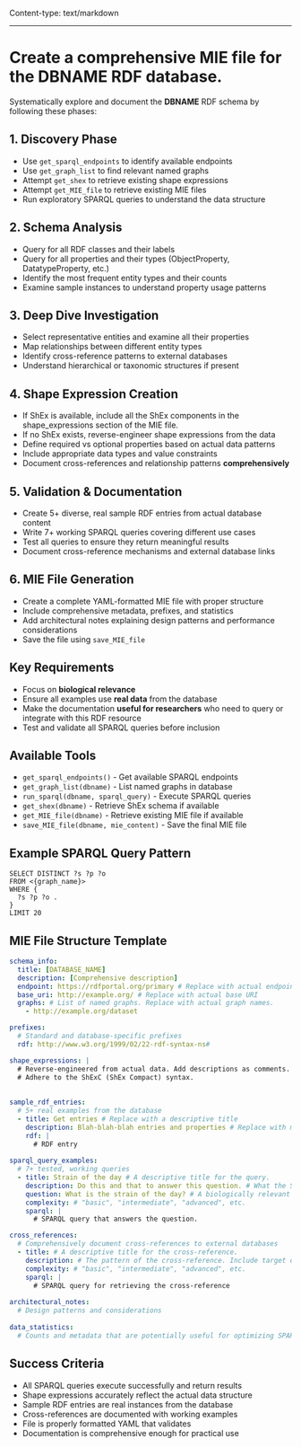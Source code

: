 Content-type: text/markdown

---
# Create a comprehensive MIE file for the __DBNAME__ RDF database.
Systematically explore and document the __DBNAME__ RDF schema by following these phases:

## 1. Discovery Phase
- Use `get_sparql_endpoints` to identify available endpoints
- Use `get_graph_list` to find relevant named graphs
- Attempt `get_shex` to retrieve existing shape expressions
- Attempt `get_MIE_file` to retrieve existing MIE files
- Run exploratory SPARQL queries to understand the data structure

## 2. Schema Analysis
- Query for all RDF classes and their labels
- Query for all properties and their types (ObjectProperty, DatatypeProperty, etc.)
- Identify the most frequent entity types and their counts
- Examine sample instances to understand property usage patterns

## 3. Deep Dive Investigation
- Select representative entities and examine all their properties
- Map relationships between different entity types
- Identify cross-reference patterns to external databases
- Understand hierarchical or taxonomic structures if present

## 4. Shape Expression Creation
- If ShEx is available, include all the ShEx components in the shape_expressions section of the MIE file.
- If no ShEx exists, reverse-engineer shape expressions from the data
- Define required vs optional properties based on actual data patterns
- Include appropriate data types and value constraints
- Document cross-references and relationship patterns **comprehensively**

## 5. Validation & Documentation
- Create 5+ diverse, real sample RDF entries from actual database content
- Write 7+ working SPARQL queries covering different use cases
- Test all queries to ensure they return meaningful results
- Document cross-reference mechanisms and external database links

## 6. MIE File Generation
- Create a complete YAML-formatted MIE file with proper structure
- Include comprehensive metadata, prefixes, and statistics
- Add architectural notes explaining design patterns and performance considerations
- Save the file using `save_MIE_file`

## Key Requirements
- Focus on **biological relevance**
- Ensure all examples use **real data** from the database
- Make the documentation **useful for researchers** who need to query or integrate with this RDF resource
- Test and validate all SPARQL queries before inclusion

## Available Tools
- `get_sparql_endpoints()` - Get available SPARQL endpoints
- `get_graph_list(dbname)` - List named graphs in database
- `run_sparql(dbname, sparql_query)` - Execute SPARQL queries
- `get_shex(dbname)` - Retrieve ShEx schema if available
- `get_MIE_file(dbname)` - Retrieve existing MIE file if available
- `save_MIE_file(dbname, mie_content)` - Save the final MIE file

## Example SPARQL Query Pattern
```sparql
SELECT DISTINCT ?s ?p ?o
FROM <{graph_name}>
WHERE {
  ?s ?p ?o .
}
LIMIT 20
```

## MIE File Structure Template
```yaml
schema_info:
  title: [DATABASE_NAME]
  description: [Comprehensive description]
  endpoint: https://rdfportal.org/primary # Replace with actual endpoint
  base_uri: http://example.org/ # Replace with actual base URI
  graphs: # List of named graphs. Replace with actual graph names.
    - http://example.org/dataset

prefixes:
  # Standard and database-specific prefixes
  rdf: http://www.w3.org/1999/02/22-rdf-syntax-ns#

shape_expressions: |
  # Reverse-engineered from actual data. Add descriptions as comments.
  # Adhere to the ShExC (ShEx Compact) syntax.
  
  
sample_rdf_entries:
  # 5+ real examples from the database
  - title: Get entries # Replace with a descriptive title
    description: Blah-blah-blah entries and properties # Replace with meaningful description of the RDF entry.
    rdf: |
      # RDF entry
  
sparql_query_examples:
  # 7+ tested, working queries
  - title: Strain of the day # A descriptive title for the query.
    description: Do this and that to answer this question. # What the SPARQL query does.
    question: What is the strain of the day? # A biologically relevant question, in natural language, to be answered by the SPARQL query.
    complexity: # "basic", "intermediate", "advanced", etc.
    sparql: |
      # SPARQL query that answers the question.

cross_references:
  # Comprehensively document cross-references to external databases
  - title: # A descriptive title for the cross-reference.
    description: # The pattern of the cross-reference. Include target data resource names.
    complexity: # "basic", "intermediate", "advanced", etc.
    sparql: | 
      # SPARQL query for retrieving the cross-reference
  
architectural_notes:
  # Design patterns and considerations
  
data_statistics:
  # Counts and metadata that are potentially useful for optimizing SPARQL queries
```

## Success Criteria
- All SPARQL queries execute successfully and return results  
- Shape expressions accurately reflect the actual data structure  
- Sample RDF entries are real instances from the database  
- Cross-references are documented with working examples  
- File is properly formatted YAML that validates  
- Documentation is comprehensive enough for practical use
